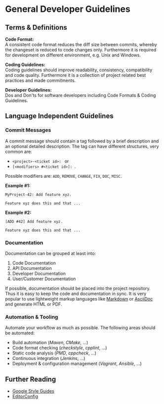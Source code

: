 # General Developer Guidelines

## 	Terms & Definitions

**Code Format:**  
A consistent code format reduces the diff size between commits, whereby the changeset is reduced to code changes only. Furthermore it is required for development on different environment, e.g. Unix and Windows.

**Coding Guidelines:**  
Coding guidelines should improve readability, consistency, compatibility and code quality.
Furthermore it is a collection of project related best practices and made commitments.

**Developer Guidelines:**  
Dos and Don'ts for software developers including Code Formats & Coding Guidelines.


## Language Independent Guidelines

### Commit Messages

A commit message should contain a tag followed by a brief description and an optional detailed description.
The tag can have different structures, very common are:

* `<project>-<ticket id>: ` or
* `[<modifiers> #<ticket id>]: `.

Possible modifiers are: `ADD`, `REMOVE`, `CHANGE`, `FIX`, `DOC`, `MISC`.

**Example #1:**
```
MyProject-42: Add feature xyz.

Feature xyz does this and that ...
```

**Example #2:**
```
[ADD #42] Add feature xyz.

Feature xyz does this and that ...
```

### Documentation

Documentation can be grouped at least into:

1. Code Documentation
2. API Documentation
3. Developer Documentation
4. User/Customer Documentation

If possible, documentation should be placed into the project repository. Thus it is easy to keep the code and documentation in sync.
It is very popular to use  lightweight markup languages like [Markdown](http://daringfireball.net/projects/markdown) or [AsciiDoc](http://asciidoc.org) and generate HTML or PDF.

### Automation & Tooling

Automate your workflow as much as possible. The following areas should be automated:

* Build automation (_Maven_, _CMake_, ...)
* Code format checking (_checkstyle_, _cpplint_, ...)
* Static code analysis (_PMD_, _cppcheck_, ...)
* Continuous integration (_Jenkins_, ...)
* Deployment & configuration management (_Vagrant_, _Ansible_, ...)


## Further Reading

* [Google Style Guides](https://github.com/google/styleguide)
* [EditorConfig](http://editorconfig.org)
